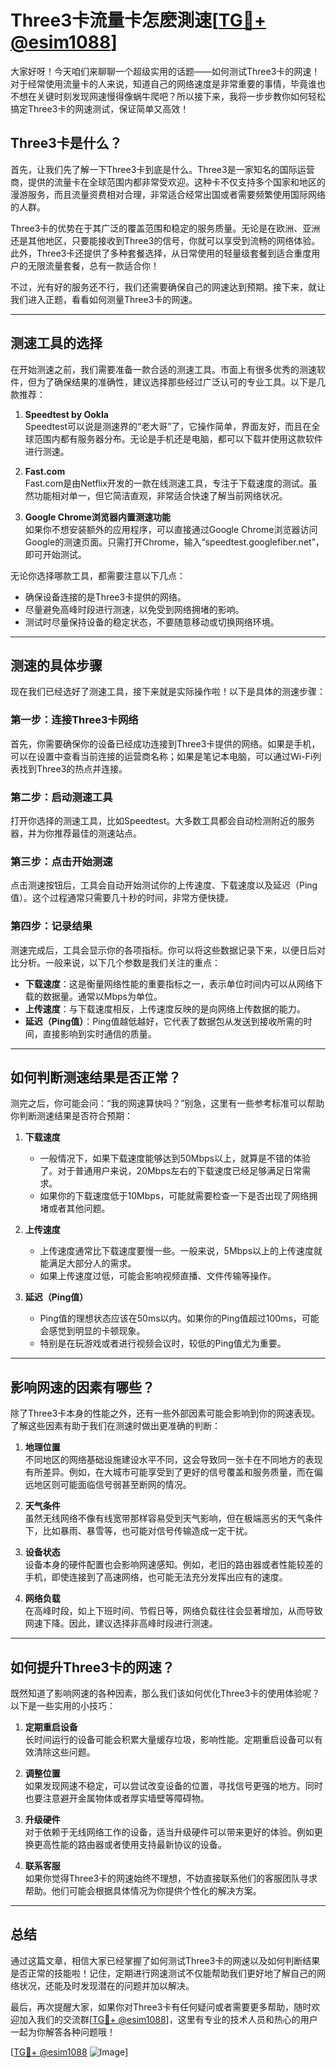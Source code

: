 # Three3卡流量卡怎麽測速[[TG💪+ @esim1088](https://t.me/s/esim1088)]

大家好呀！今天咱们来聊聊一个超级实用的话题——如何测试Three3卡的网速！对于经常使用流量卡的人来说，知道自己的网络速度是非常重要的事情，毕竟谁也不想在关键时刻发现网速慢得像蜗牛爬吧？所以接下来，我将一步步教你如何轻松搞定Three3卡的网速测试，保证简单又高效！

## Three3卡是什么？

首先，让我们先了解一下Three3卡到底是什么。Three3是一家知名的国际运营商，提供的流量卡在全球范围内都非常受欢迎。这种卡不仅支持多个国家和地区的漫游服务，而且流量资费相对合理，非常适合经常出国或者需要频繁使用国际网络的人群。

Three3卡的优势在于其广泛的覆盖范围和稳定的服务质量。无论是在欧洲、亚洲还是其他地区，只要能接收到Three3的信号，你就可以享受到流畅的网络体验。此外，Three3卡还提供了多种套餐选择，从日常使用的轻量级套餐到适合重度用户的无限流量套餐，总有一款适合你！

不过，光有好的服务还不行，我们还需要确保自己的网速达到预期。接下来，就让我们进入正题，看看如何测量Three3卡的网速。

---

## 测速工具的选择

在开始测速之前，我们需要准备一款合适的测速工具。市面上有很多优秀的测速软件，但为了确保结果的准确性，建议选择那些经过广泛认可的专业工具。以下是几款推荐：

1. **Speedtest by Ookla**  
   Speedtest可以说是测速界的“老大哥”了，它操作简单，界面友好，而且在全球范围内都有服务器分布。无论是手机还是电脑，都可以下载并使用这款软件进行测速。

2. **Fast.com**  
   Fast.com是由Netflix开发的一款在线测速工具，专注于下载速度的测试。虽然功能相对单一，但它简洁直观，非常适合快速了解当前网络状况。

3. **Google Chrome浏览器内置测速功能**  
   如果你不想安装额外的应用程序，可以直接通过Google Chrome浏览器访问Google的测速页面。只需打开Chrome，输入“speedtest.googlefiber.net”，即可开始测试。

无论你选择哪款工具，都需要注意以下几点：
- 确保设备连接的是Three3卡提供的网络。
- 尽量避免高峰时段进行测速，以免受到网络拥堵的影响。
- 测试时尽量保持设备的稳定状态，不要随意移动或切换网络环境。

---

## 测速的具体步骤

现在我们已经选好了测速工具，接下来就是实际操作啦！以下是具体的测速步骤：

### 第一步：连接Three3卡网络

首先，你需要确保你的设备已经成功连接到Three3卡提供的网络。如果是手机，可以在设置中查看当前连接的运营商名称；如果是笔记本电脑，可以通过Wi-Fi列表找到Three3的热点并连接。

### 第二步：启动测速工具

打开你选择的测速工具，比如Speedtest。大多数工具都会自动检测附近的服务器，并为你推荐最佳的测速站点。

### 第三步：点击开始测速

点击测速按钮后，工具会自动开始测试你的上传速度、下载速度以及延迟（Ping值）。这个过程通常只需要几十秒的时间，非常方便快捷。

### 第四步：记录结果

测速完成后，工具会显示你的各项指标。你可以将这些数据记录下来，以便日后对比分析。一般来说，以下几个参数是我们关注的重点：

- **下载速度**：这是衡量网络性能的重要指标之一，表示单位时间内可以从网络下载的数据量。通常以Mbps为单位。
- **上传速度**：与下载速度相反，上传速度反映的是向网络上传数据的能力。
- **延迟（Ping值）**：Ping值越低越好，它代表了数据包从发送到接收所需的时间，直接影响到实时通信的质量。

---

## 如何判断测速结果是否正常？

测完之后，你可能会问：“我的网速算快吗？”别急，这里有一些参考标准可以帮助你判断测速结果是否符合预期：

1. **下载速度**  
   - 一般情况下，如果下载速度能够达到50Mbps以上，就算是不错的体验了。对于普通用户来说，20Mbps左右的下载速度已经足够满足日常需求。
   - 如果你的下载速度低于10Mbps，可能就需要检查一下是否出现了网络拥堵或者其他问题。

2. **上传速度**  
   - 上传速度通常比下载速度要慢一些。一般来说，5Mbps以上的上传速度就能满足大部分人的需求。
   - 如果上传速度过低，可能会影响视频直播、文件传输等操作。

3. **延迟（Ping值）**  
   - Ping值的理想状态应该在50ms以内。如果你的Ping值超过100ms，可能会感觉到明显的卡顿现象。
   - 特别是在玩游戏或者进行视频会议时，较低的Ping值尤为重要。

---

## 影响网速的因素有哪些？

除了Three3卡本身的性能之外，还有一些外部因素可能会影响到你的网速表现。了解这些因素有助于我们在测速时做出更准确的判断：

1. **地理位置**  
   不同地区的网络基础设施建设水平不同，这会导致同一张卡在不同地方的表现有所差异。例如，在大城市可能享受到了更好的信号覆盖和服务质量，而在偏远地区则可能面临信号弱甚至断网的情况。

2. **天气条件**  
   虽然无线网络不像有线宽带那样容易受到天气影响，但在极端恶劣的天气条件下，比如暴雨、暴雪等，也可能对信号传输造成一定干扰。

3. **设备状态**  
   设备本身的硬件配置也会影响网速感知。例如，老旧的路由器或者性能较差的手机，即使连接到了高速网络，也可能无法充分发挥出应有的速度。

4. **网络负载**  
   在高峰时段，如上下班时间、节假日等，网络负载往往会显著增加，从而导致网速下降。因此，建议选择非高峰时段进行测速。

---

## 如何提升Three3卡的网速？

既然知道了影响网速的各种因素，那么我们该如何优化Three3卡的使用体验呢？以下是一些实用的小技巧：

1. **定期重启设备**  
   长时间运行的设备可能会积累大量缓存垃圾，影响性能。定期重启设备可以有效清除这些问题。

2. **调整位置**  
   如果发现网速不稳定，可以尝试改变设备的位置，寻找信号更强的地方。同时也要注意避开金属物体或者厚实墙壁等障碍物。

3. **升级硬件**  
   对于依赖于无线网络工作的设备，适当升级硬件可以带来更好的体验。例如更换更高性能的路由器或者使用支持最新协议的设备。

4. **联系客服**  
   如果你觉得Three3卡的网速始终不理想，不妨直接联系他们的客服团队寻求帮助。他们可能会根据具体情况为你提供个性化的解决方案。

---

## 总结

通过这篇文章，相信大家已经掌握了如何测试Three3卡的网速以及如何判断结果是否正常的技能啦！记住，定期进行网速测试不仅能帮助我们更好地了解自己的网络状况，还能及时发现潜在的问题并加以解决。

最后，再次提醒大家，如果你对Three3卡有任何疑问或者需要更多帮助，随时欢迎加入我们的交流群[[TG💪+ @esim1088](https://t.me/s/esim1088)]，这里有专业的技术人员和热心的用户一起为你解答各种问题哦！

[[TG💪+ @esim1088](https://t.me/s/esim1088) ![Image](https://i.postimg.cc/4NQfJmqS/Snipaste-2025-05-13-00-14-12.png)]